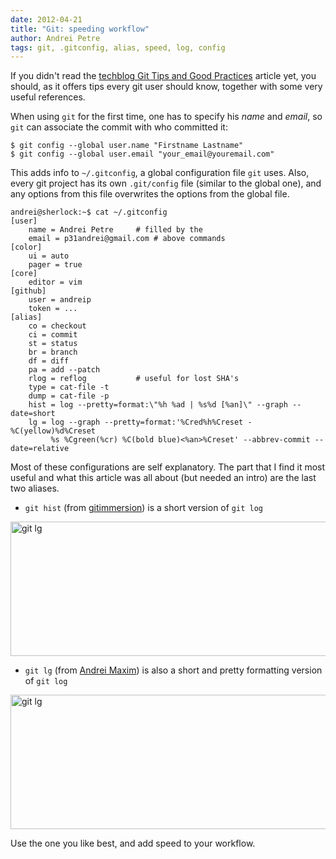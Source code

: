 ```yaml
---
date: 2012-04-21
title: "Git: speeding workflow"
author: Andrei Petre
tags: git, .gitconfig, alias, speed, log, config
---
```


If you didn't read the [techblog Git Tips and Good Practices][1] article yet,
you should, as it offers tips every git user should know, together with some
very useful references.

When using `git` for the first time, one has to specify his *name* and
*email*, so `git` can associate the commit with who committed it:

<!--more-->

    $ git config --global user.name "Firstname Lastname"
    $ git config --global user.email "your_email@youremail.com"

This adds info to `~/.gitconfig`, a global configuration file `git` uses.
Also, every git project has its own `.git/config` file (similar to the global
one), and any options from this file overwrites the options from the global
file.

    andrei@sherlock:~$ cat ~/.gitconfig
    [user]
        name = Andrei Petre		# filled by the
        email = p31andrei@gmail.com	# above commands
    [color]
        ui = auto
        pager = true
    [core]
        editor = vim
    [github]
        user = andreip
        token = ...
    [alias]
        co = checkout
        ci = commit
        st = status
        br = branch
        df = diff
        pa = add --patch
        rlog = reflog			# useful for lost SHA's
        type = cat-file -t
        dump = cat-file -p
        hist = log --pretty=format:\"%h %ad | %s%d [%an]\" --graph --date=short
        lg = log --graph --pretty=format:'%Cred%h%Creset -%C(yellow)%d%Creset 
             %s %Cgreen(%cr) %C(bold blue)<%an>%Creset' --abbrev-commit --date=relative

Most of these configurations are self explanatory. The part that I find it
most useful and what this article was all about (but needed an intro) are the
last two aliases.

* `git hist` (from [gitimmersion][2]) is a short version of `git log`

<img style="float:center" src='/images/git-alias-hist.png' alt='git lg' width="620" height="215"/>

* `git lg` (from [Andrei Maxim][3]) is also a short and pretty formatting version of `git log`

<img style="float:center" src='/images/git-alias-lg.png' alt='git lg' width="620" height="215"/>

Use the one you like best, and add speed to your workflow.

[1]: http://techblog.rosedu.org/git-good-practices.html
[2]: http://gitimmersion.com/
[3]: https://github.com/xhr
